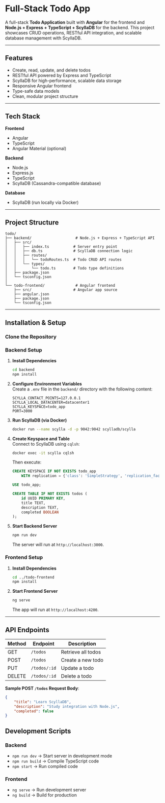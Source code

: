 # Full-Stack Todo App

A full-stack **Todo Application** built with **Angular** for the frontend and **Node.js + Express + TypeScript + ScyllaDB** for the backend. This project showcases CRUD operations, RESTful API integration, and scalable database management with ScyllaDB.

---

## Features
- Create, read, update, and delete todos
- RESTful API powered by Express and TypeScript
- ScyllaDB for high-performance, scalable data storage
- Responsive Angular frontend
- Type-safe data models
- Clean, modular project structure

---

## Tech Stack
**Frontend**  
- Angular  
- TypeScript  
- Angular Material (optional)

**Backend**  
- Node.js  
- Express.js  
- TypeScript  
- ScyllaDB (Cassandra-compatible database)

**Database**  
- ScyllaDB (run locally via Docker)

---

## Project Structure
```
todo/
├── backend/                    # Node.js + Express + TypeScript API
│   ├── src/
│   │   ├── index.ts           # Server entry point
│   │   ├── db.ts              # ScyllaDB connection logic
│   │   ├── routes/
│   │   │   └── todoRoutes.ts  # Todo CRUD API routes
│   │   └── types/
│   │       └── todo.ts        # Todo type definitions
│   ├── package.json
│   └── tsconfig.json
│
└── todo-frontend/              # Angular frontend
    ├── src/                   # Angular app source
    ├── angular.json
    ├── package.json
    └── tsconfig.json
```

---

## Installation & Setup

###  Clone the Repository

###  Backend Setup
1. **Install Dependencies**  
   ```bash
   cd backend
   npm install
   ```

2. **Configure Environment Variables**  
   Create a `.env` file in the `backend/` directory with the following content:
   ```
   SCYLLA_CONTACT_POINTS=127.0.0.1
   SCYLLA_LOCAL_DATACENTER=datacenter1
   SCYLLA_KEYSPACE=todo_app
   PORT=3000
   ```

3. **Run ScyllaDB (via Docker)**  
   ```bash
   docker run --name scylla -d -p 9042:9042 scylladb/scylla
   ```

4. **Create Keyspace and Table**  
   Connect to ScyllaDB using `cqlsh`:
   ```bash
   docker exec -it scylla cqlsh
   ```
   Then execute:
   ```sql
   CREATE KEYSPACE IF NOT EXISTS todo_app
       WITH replication = {'class': 'SimpleStrategy', 'replication_factor': 1};

   USE todo_app;

   CREATE TABLE IF NOT EXISTS todos (
       id UUID PRIMARY KEY,
       title TEXT,
       description TEXT,
       completed BOOLEAN
   );
   ```

5. **Start Backend Server**  
   ```bash
   npm run dev
   ```
   The server will run at `http://localhost:3000`.

###  Frontend Setup
1. **Install Dependencies**  
   ```bash
   cd ../todo-frontend
   npm install
   ```

2. **Start Frontend Server**  
   ```bash
   ng serve
   ```
   The app will run at `http://localhost:4200`.

---

## API Endpoints
| Method | Endpoint         | Description           |
|--------|------------------|-----------------------|
| GET    | `/todos`        | Retrieve all todos    |
| POST   | `/todos`        | Create a new todo     |
| PUT    | `/todos/:id`    | Update a todo         |
| DELETE | `/todos/:id`    | Delete a todo         |

**Sample POST `/todos` Request Body**:
```json
{
    "title": "Learn ScyllaDB",
    "description": "Study integration with Node.js",
    "completed": false
}
```

## Development Scripts

### Backend
- `npm run dev` → Start server in development mode
- `npm run build` → Compile TypeScript code
- `npm start` → Run compiled code

### Frontend
- `ng serve` → Run development server
- `ng build` → Build for production

